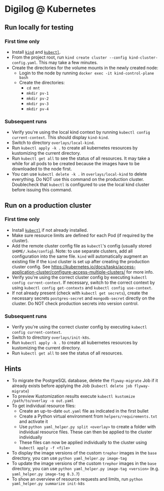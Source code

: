 # Digilog @ Kubernetes
## Run locally for testing
### First time only
* Install [`kind`](https://kind.sigs.k8s.io/docs/user/quick-start/#installation) and [`kubectl`](https://kubernetes.io/docs/tasks/tools/).
* From the project root, run `kind create cluster --config kind-cluster-config.yaml`. This may take a few minutes.
* Create the directories for the volume mounts in the newly created node:
  * Login to the node by running `docker exec -it kind-control-plane bash`
  * Create the directories:
    * `cd mnt`
    * `mkdir pv-1`
    * `mkdir pv-2`
    * `mkdir pv-3`
    * `mkdir pv-4`
### Subsequent runs
* Verify you're using the local kind context by running `kubectl config current-context`. This should display `kind-kind`.
* Switch to directory `overlays/local-kind`.
* Run `kubectl apply -k .` to create all kubernetes resources by kustomizing the current directory.
* Run `kubectl get all` to see the status of all resources. It may take a while for all pods to be created because the images have to be downloaded to the node first.
* You can use `kubectl delete -k .` in `overlays/local-kind` to delete everything. Do NOT use this command on the production cluster. Doublecheck that `kubectl` is configured to use the local kind cluster before issuing this command.
## Run on a production cluster
### First time only
* Install [`kubectl`](https://kubernetes.io/docs/tasks/tools/) if not already installed.
* Make sure resource limits are defined for each Pod (if required by the cluster).
* Add the remote cluster config file as `kubectl`'s config (usually stored `$HOME/.kube/config`). Note: to use separate clusters, add all configuration into the same file. `kind` will automatically augment an existing file if the `kind` cluster is set up after creating the production cluster config. See https://kubernetes.io/docs/tasks/access-application-cluster/configure-access-multiple-clusters/ for more info.
* Verify you're using the correct cluster config by executing `kubectl config current-context`. If necessary, switch to the correct context by using `kubectl config get-contexts` and `kubectl config use-context`.
* If not already present (check with `kubectl get secrets`), create the necessary secrets `postgres-secret` and `mongodb-secret` directly on the cluster. Do NOT check production secrets into version control.
### Subsequent runs
* Verify you're using the correct cluster config by executing `kubectl config current-context`.
* Switch to directory `overlays/init-k8s`.
* Run `kubectl apply -k .` to create all kubernetes resources by kustomizing the current directory.
* Run `kubectl get all` to see the status of all resources.

## Hints
* To migrate the PostgreSQL database, delete the `flyway-migrate` Job if it already exists before applying the Job (`kubectl delete job flyway-migrate`)
* To preview Kustomization results execute `kubectl kustomize /path/to/overlay -o out.yaml`
* To get individual resource files:
  * Create an up-to-date `out.yaml` file as indicated in the first bullet
  * Create a Python virtual environment from `helpers/requirements.txt` and activate it
  * Use `python yaml_helper.py split <overlay>` to create a folder with individual resource files. These can then be applied to the cluster individually
  * These files can now be applied individually to the cluster using `kubectl apply -f <file>`
* To display the image versions of the custom `trephor` images in the `base` directory, you can use `python yaml_helper.py image-tag`
* To update the image versions of the custom `trephor` images in the `base` directory, you can use `python yaml_helper.py image-tag <version>` (e.g. `yaml_helper.py image-tag 0.3.7`)
* To show an overview of resource requests and limits, run `python yaml_helper.py summarize init-k8s`